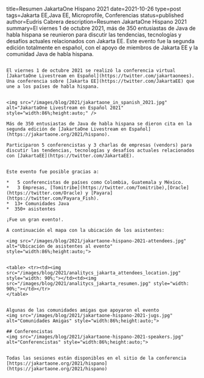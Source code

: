 title=Resumen JakartaOne Hispano 2021
date=2021-10-26
type=post
tags=Jakarta EE,Java EE, Microprofile, Conferencias
status=published
author=Eudris Cabrera
description=Resumen JakartaOne Hispano 2021
summary=El viernes 1 de octubre 2021, más de 350 entusiastas de Java de habla hispana se reunieron para discutir las tendencias, tecnologías y desafíos actuales relacionados con Jakarta EE. Este evento fue la segunda edición totalmente en español, con el apoyo de miembros de Jakarta EE y la comunidad Java de habla hispana.
~~~~~~

El viernes 1 de octubre 2021 se realizó la conferencia virtual [JakartaOne Livestream en Español](https://twitter.com/jakartaonees).
Una conferencia sobre [Jakarta EE](https://twitter.com/JakartaEE) que une a los países de habla hispana.


<img src="/images/blog/2021/jakartaone_in_spanish_2021.jpg" alt="JakartaOne Livestream en Español 2021" style="width:86%;height:auto;" />

Más de 350 entusiastas de Java de habla hispana se dieron cita en la segunda edición de [JakartaOne Livestream en Español](https://jakartaone.org/2021/hispano).

Participaron 5 conferencistas y 3 charlas de empresas (vendors) para discutir las tendencias, tecnologías y desafíos actuales relacionados con [JakartaEE](https://twitter.com/JakartaEE).


Este evento fue posible gracias a:

*   5 conferencistas de países como Colombia, Guatemala y México.
*   3 Empresas, [Tomitribe](https://twitter.com/Tomitribe),[Oracle](https://twitter.com/Oracle) y [Payara](https://twitter.com/Payara_Fish).
*  13+ Comunidades Java
*  350+ asistentes

¡Fue un gran evento!.

A continuación el mapa con la ubicación de los asistentes:

<img src="/images/blog/2021/jakartaone-hispano-2021-attendees.jpg" alt="Ubicación de asistentes al evento" style="width:86%;height:auto;">


<table> <tr><td><img src="/images/blog/2021/analitycs_jakarta_attendees_location.jpg" style="width: 90%;"></td><td><img src="/images/blog/2021/analitycs_jakarta_resumen.jpg" style="width: 90%;"></td></tr>
</table>


Algunas de las comunidades amigas que apoyaron el evento
<img src="/images/blog/2021/jakartaone-hispano-2021-jugs.jpg" alt="Comunidades Amigas" style="width:86%;height:auto;">

## Conferencistas
<img src="/images/blog/2021/jakartaone-hispano-2021-speakers.jpg" alt="Conferencistas" style="width:86%;height:auto;">


Todas las sesiones están disponibles en el sitio de la conferencia [https://jakartaone.org/2021/hispano](https://jakartaone.org/2021/hispano)
